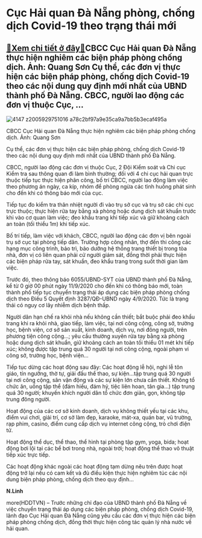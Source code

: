 Cục Hải quan Đà Nẵng phòng, chống dịch Covid-19 theo trạng thái mới
===================================================================

[:gift:Xem chi tiết ở đây:gift:](https://hddtvn.com/cuc-hai-quan-da-nang-phong-chong-dich-covid-19-theo-trang-thai-moi/)CBCC Cục Hải quan Đà Nẵng thực hiện nghiêm các biện pháp phòng chống dịch. Ảnh: Quang Sơn Cụ thể, các đơn vị thực hiện các biện pháp phòng, chống dịch Covid-19 theo các nội dung quy định mới nhất của UBND thành phố Đà Nẵng. CBCC, người lao động các đơn vị thuộc Cục, …
----------------------------------------------------------------------------------------------------------------------------------------------------------------------------------------------------------------------------------------------------------------------------





![4147 z2005929751016 a78c2bf97a9e35ca9a7bb5b3ecaf495a](https://haiquanonline.com.vn/stores/news_dataimages/linhntn/082020/03/15/in_article/4147_z2005929751016_a78c2bf97a9e35ca9a7bb5b3ecaf495a.jpg?rt=20200914173855 "CBCC Cục Hải quan Đà Nẵng thực hiện nghiêm các biện pháp phòng chống dịch. Ảnh: Quang Sơn")


CBCC Cục Hải quan Đà Nẵng thực hiện nghiêm các biện pháp phòng chống dịch. Ảnh: Quang Sơn



Cụ thể, các đơn vị thực hiện các biện pháp phòng, chống dịch Covid-19 theo các nội dung quy định mới nhất của UBND thành phố Đà Nẵng.


CBCC, người lao động các đơn vị thuộc Cục, 2 Đội Kiểm soát và Chi cục Kiểm tra sau thông quan đi làm bình thường; đối với 4 chi cục hải quan trực thuộc tiếp tục thực hiện phân công, bố trí CBCC, người lao động làm việc theo phương án ngày, ca kíp, nhóm để phòng ngừa các tình huống phát sinh cho đến khi có thông báo mới của cục.


Tiếp tục đo kiểm tra thân nhiệt người đi vào trụ sở cục và trụ sở các chi cục trực thuộc; thực hiện rửa tay bằng xà phòng hoặc dung dịch sát khuẩn trước khi vào cơ quan làm việc; đeo khẩu trang khi tiếp xúc và giữ khoảng cách an toàn (tối thiểu 1m) khi tiếp xúc.


Bố trí tiếp, làm việc với khách, CBCC, người lao động các đơn vị bên ngoài trụ sở cục tại phòng tiếp dân. Trường hợp công nhân, thợ đến thi công các hạng mục công trình, bảo trì, bảo dưỡng hệ thống trang thiết bị trong tòa nhà, đơn vị có liên quan phải cử người giám sát, đồng thời phải thực hiện các biện pháp rửa tay, sát khuẩn, đeo khẩu trang trong suốt thời gian làm việc.


Trước đó, theo thông báo 6055/UBND-SYT của UBND thành phố Đà Nẵng, kể từ 0 giờ 00 phút ngày 11/9/2020 cho đến khi có thông báo mới, toàn thành phố tiếp tục chuyển trạng thái áp dụng các biện pháp phòng chống dịch theo Điều 5 Quyết định 3287/QĐ-UBND ngày 4/9/2020. Tức là trạng thái có nguy cơ lây nhiễm dịch bệnh thấp.


Người dân hạn chế ra khỏi nhà nếu không cần thiết; bắt buộc phải đeo khẩu trang khi ra khỏi nhà, giao tiếp, làm việc, tại nơi công cộng, công sở, trường học, bệnh viện, cơ sở sản xuất, kinh doanh, dịch vụ, nơi đông người, trên phương tiện công cộng…; yêu cầu thường xuyên rửa tay bằng xà phòng hoặc dung dịch sát khuẩn, giữ khoảng cách an toàn tối thiểu 01 mét khi tiếp xúc; không được tập trung quá 30 người tại nơi công cộng, ngoài phạm vi công sở, trường học, bệnh viện…


Tiếp tục dừng các hoạt động sau đây: Các hoạt động lễ hội, nghi lễ tôn giáo, tín ngưỡng, thờ tự, giải đấu thể thao, sự kiện…tập trung quá 30 người tại nơi công cộng, sân vận động và các sự kiện lớn chưa cần thiết. Không tổ chức ăn, uống tập thể (đám hiếu, đám hỷ, tiệc liên hoan, tân gia…) tập trung quá 30 người; khuyến khích người dân tổ chức đơn giản, gọn, không tập trung đông người.


Hoạt động của các cơ sở kinh doanh, dịch vụ không thiết yếu tại các khu, điểm vui chơi, giải trí, cơ sở làm đẹp, karaoke, mát-xa, quán bar, vũ trường, rạp phim, casino, điểm cung cấp dịch vụ internet công cộng, trò chơi điện tử.


Hoạt động thể dục, thể thao, thể hình tại phòng tập gym, yoga, bida; hoạt động bơi lội tại các bể bơi trong nhà, ngoài trời; hoạt động thể thao võ thuật tiếp xúc trực tiếp.


Các hoạt động khác ngoài các hoạt động tạm dừng nêu trên được hoạt động trở lại nếu có cam kết và đủ điều kiện thực hiện nghiêm túc các nội dung biện pháp phòng, chống dịch theo quy định…




**N.Linh**



more(HDDTVN) – Trước những chỉ đạo của UBND thành phố Đà Nẵng về việc chuyển trạng thái áp dụng các biện pháp phòng, chống dịch Covid-19, lãnh đạo Cục Hải quan Đà Nẵng cũng yêu cầu các đơn vị thực hiện các biện pháp phòng chống dịch, đồng thời thực hiện công tác quản lý nhà nước về hải quan.

